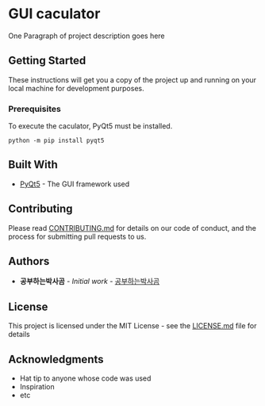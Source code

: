 # GUI caculator
One Paragraph of project description goes here

## Getting Started

These instructions will get you a copy of the project up and running on your local machine for development purposes.

### Prerequisites

To execute the caculator, PyQt5 must be installed.

```
python -m pip install pyqt5
```

## Built With

* [PyQt5](https://pypi.org/project/PyQt5) - The GUI framework used

## Contributing

Please read [CONTRIBUTING.md](https://github.com/hyemi0914/gui_caculator/blob/main/CONTRIBUTING.md) for details on our code of conduct, and the process for submitting pull requests to us.

## Authors

* **공부하는박사곰** - *Initial work* - [공부하는박사곰](https://studyingrabbit.tistory.com/23)

## License

This project is licensed under the MIT License - see the [LICENSE.md](LICENSE.md) file for details

## Acknowledgments

* Hat tip to anyone whose code was used
* Inspiration
* etc
